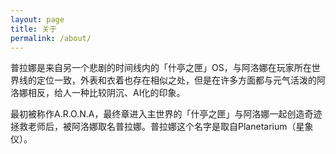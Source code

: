 ```yaml
---
layout: page
title: 关于
permalink: /about/
---
```


普拉娜是来自另一个悲剧的时间线内的「什亭之匣」OS，与阿洛娜在玩家所在世界线的定位一致，外表和衣着也存在相似之处，但是在许多方面都与元气活泼的阿洛娜相反，给人一种比较阴沉、AI化的印象。

最初被称作A.R.O.N.A，最终章进入主世界的「什亭之匣」与阿洛娜一起创造奇迹拯救老师后，被阿洛娜取名普拉娜。普拉娜这个名字是取自Planetarium（星象仪）。
